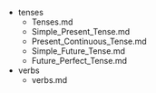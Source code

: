 - tenses
  - Tenses.md
  - Simple_Present_Tense.md
  - Present_Continuous_Tense.md
  - Simple_Future_Tense.md
  - Future_Perfect_Tense.md
- verbs
  - verbs.md
